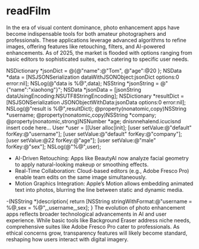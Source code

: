 # readFilm

In the era of visual content dominance, photo enhancement apps have become indispensable tools for both amateur photographers and professionals. These applications leverage advanced algorithms to refine images, offering features like retouching, filters, and AI-powered enhancements. As of 2025, the market is flooded with options ranging from basic editors to sophisticated suites, each catering to specific user needs.

 NSDictionary *jsonDict = @{@"name":@"Tom", @"age":@20 }; NSData *data = [NSJSONSerialization dataWithJSONObject:jsonDict options:0 error:nil]; NSLog(@"data is %@",data); 
 NSString *jsonString = @"{"name":"xiaohong"}"; 
 NSData *jsonData = [jsonString dataUsingEncoding:NSUTF8StringEncoding];  NSDictionary *resultDict = [NSJSONSerialization JSONObjectWithData:jsonData options:0 error:nil]; NSLog(@"result is %@",resultDict); 
@property(nonatomic,copy)NSString *username; @property(nonatomic,copy)NSString *company; @property(nonatomic,strong)NSNumber *age; 
dnisnnehalend.icucisnd insert code here... User *user = [[User alloc]init];  [user setValue:@"default" forKey:@"username"]; [user setValue:@"default" forKey:@"company"]; [user setValue:@22 forKey:@"age"]; [user setValue:@"male" forKey:@"sex"]; NSLog(@"%@",user); 
* AI-Driven Retouching: Apps like BeautyAI now analyze facial geometry to apply natural-looking makeup or smoothing effects.
* Real-Time Collaboration: Cloud-based editors (e.g., Adobe Fresco Pro) enable team edits on the same image simultaneously.
* Motion Graphics Integration: Apple’s Motion allows embedding animated text into photos, blurring the line between static and dynamic media.

-(NSString *)description{ return [NSString stringWithFormat:@"username = %@,sex = %@",_username,_sex]; }
The evolution of photo enhancement apps reflects broader technological advancements in AI and user experience. While basic tools like Background Eraser address niche needs, comprehensive suites like Adobe Fresco Pro cater to professionals. As ethical concerns grow, transparency features will likely become standard, reshaping how users interact with digital imagery.

